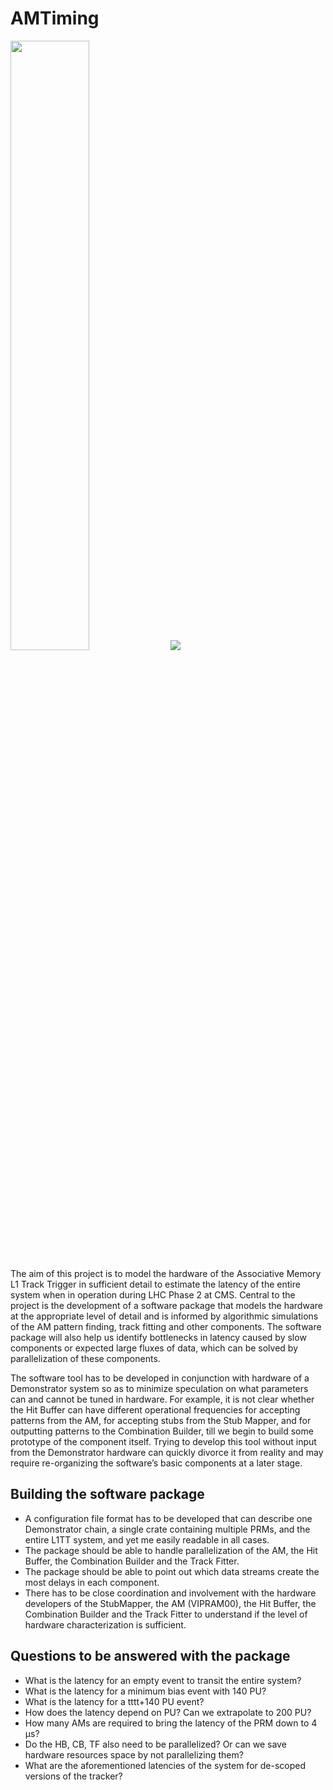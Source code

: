 # AMTiming

<img width="50%" src="http://home.fnal.gov/~souvik/Work/AMTiming/plots_PARALLEL2AM_Neutrino_PU140_tt27_sf1_nz4_pt3_ml5_20150511/c_tf2.png"/>
<img src="http://home.fnal.gov/~souvik/Work/AMTiming/plots_PARALLEL2AM_Neutrino_PU140_tt27_sf1_nz4_pt3_ml5_20150511/c_BlockDiagram_0.999.png"/>

The aim of this project is to model the hardware of the Associative Memory L1 Track Trigger in sufficient detail to estimate the latency of the entire system when in operation during LHC Phase 2 at CMS. Central to the project is the development of a software package that models the hardware at the appropriate level of detail and is informed by algorithmic simulations of the AM pattern finding, track fitting and other components. The software package will also help us identify bottlenecks in latency caused by slow components or expected large fluxes of data, which can be solved by parallelization of these components.

The software tool has to be developed in conjunction with hardware of a Demonstrator system so as to minimize speculation on what parameters can and cannot be tuned in hardware. For example, it is not clear whether the Hit Buffer can have different operational frequencies for accepting patterns from the AM, for accepting stubs from the Stub Mapper, and for outputting patterns to the Combination Builder, till we begin to build some prototype of the component itself. Trying to develop this tool without input from the Demonstrator hardware can quickly divorce it from reality and may require re-organizing the software’s basic components at a later stage.

## Building the software package

* A configuration file format has to be developed that can describe one Demonstrator chain, a single crate containing multiple PRMs, and the entire L1TT system, and yet me easily readable in all cases.
* The package should be able to handle parallelization of the AM, the Hit Buffer, the Combination Builder and the Track Fitter.
* The package should be able to point out which data streams create the most delays in each component.
* There has to be close coordination and involvement with the hardware developers of the StubMapper, the AM (VIPRAM00), the Hit Buffer, the Combination Builder and the Track Fitter to understand if the level of hardware characterization is sufficient.

## Questions to be answered with the package

* What is the latency for an empty event to transit the entire system?
* What is the latency for a minimum bias event with 140 PU? 
* What is the latency for a tttt+140 PU event?
* How does the latency depend on PU? Can we extrapolate to 200 PU?
* How many AMs are required to bring the latency of the PRM down to 4 μs?
* Do the HB, CB, TF also need to be parallelized? Or can we save hardware resources space by not parallelizing them?
* What are the aforementioned latencies of the system for de-scoped versions of the tracker?
